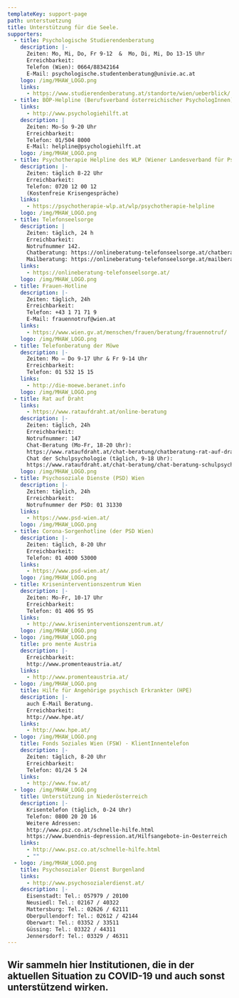 ```yaml
---
templateKey: support-page
path: unterstuetzung
title: Unterstützung für die Seele.
supporters:
  - title: Psychologische Studierendenberatung
    description: |-
      Zeiten: Mo, Mi, Do, Fr 9-12  &  Mo, Di, Mi, Do 13-15 Uhr
      Erreichbarkeit: 
      Telefon (Wien): 0664/88342164      
      E-Mail: psychologische.studentenberatung@univie.ac.at
    logo: /img/MHAW_LOGO.png
    links:
      - https://www.studierendenberatung.at/standorte/wien/ueberblick/
  - title: BÖP-Helpline (Berufsverband österreichischer PsychologInnen)
    links:
      - http://www.psychologiehilft.at
    description: |
      Zeiten: Mo-So 9-20 Uhr
      Erreichbarkeit:
      Telefon: 01/504 8000 	           
      E-Mail: helpline@psychologiehilft.at
    logo: /img/MHAW_LOGO.png
  - title: Psychotherapie Helpline des WLP (Wiener Landesverband für Psychotherapie)
    description: |-
      Zeiten: täglich 8-22 Uhr
      Erreichbarkeit:
      Telefon: 0720 12 00 12
      (Kostenfreie Krisengespräche)
    links:
      - https://psychotherapie-wlp.at/wlp/psychotherapie-helpline
    logo: /img/MHAW_LOGO.png
  - title: Telefonseelsorge
    description: |
      Zeiten: täglich, 24 h
      Erreichbarkeit:
      Notrufnummer 142.        
      Chatberatung: https://onlineberatung-telefonseelsorge.at/chatberatung.html
      Mailberatung: https://onlineberatung-telefonseelsorge.at/mailberatung.html
    links:
      - https://onlineberatung-telefonseelsorge.at/
    logo: /img/MHAW_LOGO.png
  - title: Frauen-Hotline
    description: |-
      Zeiten: täglich, 24h
      Erreichbarkeit:
      Telefon: +43 1 71 71 9
      E-Mail: frauennotruf@wien.at
    links:
      - https://www.wien.gv.at/menschen/frauen/beratung/frauennotruf/
    logo: /img/MHAW_LOGO.png
  - title: Telefonberatung der Möwe
    description: |-
      Zeiten: Mo – Do 9-17 Uhr & Fr 9-14 Uhr
      Erreichbarkeit:
      Telefon: 01 532 15 15
    links:
      - http://die-moewe.beranet.info
    logo: /img/MHAW_LOGO.png
  - title: Rat auf Draht
    links:
      - https://www.rataufdraht.at/online-beratung
    description: |-
      Zeiten: täglich, 24h
      Erreichbarkeit:
      Notrufnummer: 147
      Chat-Beratung (Mo-Fr, 18-20 Uhr):
      https://www.rataufdraht.at/chat-beratung/chatberatung-rat-auf-draht
      Chat der Schulpsychologie (täglich, 9-18 Uhr):
      https://www.rataufdraht.at/chat-beratung/chat-beratung-schulpsychologie
    logo: /img/MHAW_LOGO.png
  - title: Psychosoziale Dienste (PSD) Wien
    description: |-
      Zeiten: täglich, 24h
      Erreichbarkeit:
      Notrufnummer der PSD: 01 31330
    links:
      - https://www.psd-wien.at/
    logo: /img/MHAW_LOGO.png
  - title: Corona-Sorgenhotline (der PSD Wien)
    description: |-
      Zeiten: täglich, 8-20 Uhr
      Erreichbarkeit:
      Telefon: 01 4000 53000
    links:
      - https://www.psd-wien.at/
    logo: /img/MHAW_LOGO.png
  - title: Kriseninterventionszentrum Wien
    description: |-
      Zeiten: Mo-Fr, 10-17 Uhr
      Erreichbarkeit:
      Telefon: 01 406 95 95
    links:
      - http://www.kriseninterventionszentrum.at/
    logo: /img/MHAW_LOGO.png
  - logo: /img/MHAW_LOGO.png
    title: pro mente Austria
    description: |-
      Erreichbarkeit:
      http://www.promenteaustria.at/
    links:
      - http://www.promenteaustria.at/
  - logo: /img/MHAW_LOGO.png
    title: Hilfe für Angehörige psychisch Erkrankter (HPE)
    description: |-
      auch E-Mail Beratung.
      Erreichbarkeit:
      http://www.hpe.at/
    links:
      - http://www.hpe.at/
  - logo: /img/MHAW_LOGO.png
    title: Fonds Soziales Wien (FSW) - KlientInnentelefon
    description: |-
      Zeiten: täglich, 8-20 Uhr
      Erreichbarkeit:
      Telefon: 01/24 5 24
    links:
      - http://www.fsw.at/
  - logo: /img/MHAW_LOGO.png
    title: Unterstützung in Niederösterreich
    description: |-
      Krisentelefon (täglich, 0-24 Uhr)
      Telefon: 0800 20 20 16
      Weitere Adressen:
      http://www.psz.co.at/schnelle-hilfe.html
      https://www.buendnis-depression.at/Hilfsangebote-in-Oesterreich
    links:
      - http://www.psz.co.at/schnelle-hilfe.html
      - ""
  - logo: /img/MHAW_LOGO.png
    title: Psychosozialer Dienst Burgenland
    links:
      - http://www.psychosozialerdienst.at/
    description: |-
      Eisenstadt: Tel.: 057979 / 20100
      Neusiedl: Tel.: 02167 / 40322
      Mattersburg: Tel.: 02626 / 62111
      Oberpullendorf: Tel.: 02612 / 42144
      Oberwart: Tel.: 03352 / 33511
      Güssing: Tel.: 03322 / 44311
      Jennersdorf: Tel.: 03329 / 46311
---
```


## **Wir sammeln hier Institutionen, die in der aktuellen Situation zu COVID-19 und auch sonst unterstützend wirken.**
